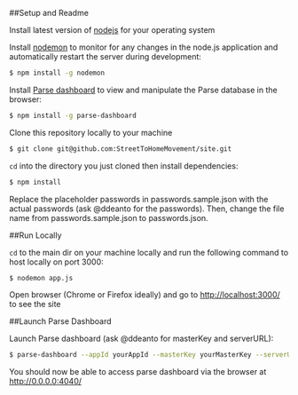 ##Setup and Readme

Install latest version of [nodejs](https://nodejs.org) for your operating system

Install [nodemon](https://github.com/remy/nodemon) to monitor for any changes in the node.js application and automatically restart the server during development:
```bash
$ npm install -g nodemon
```

Install [Parse dashboard](https://github.com/ParsePlatform/parse-dashboard) to view and manipulate the Parse database in the browser:
```bash
$ npm install -g parse-dashboard
```

Clone this repository locally to your machine
```bash
$ git clone git@github.com:StreetToHomeMovement/site.git
```

```cd``` into the directory you just cloned then install dependencies:
```bash
$ npm install
```

Replace the placeholder passwords in passwords.sample.json with the actual passwords (ask @ddeanto for the passwords). Then, change the file name from passwords.sample.json to passwords.json.


##Run Locally

```cd``` to the main dir on your machine locally and
run the following command to host locally on port 3000:
```bash
$ nodemon app.js
```

Open browser (Chrome or Firefox ideally) and go to <http://localhost:3000/> to see the site

##Launch Parse Dashboard

Launch Parse dashboard (ask @ddeanto for masterKey and serverURL):
```bash
$ parse-dashboard --appId yourAppId --masterKey yourMasterKey --serverURL "https://example.com/parse" --appName optionalName
```

You should now be able to access parse dashboard via the browser at <http://0.0.0.0:4040/>
